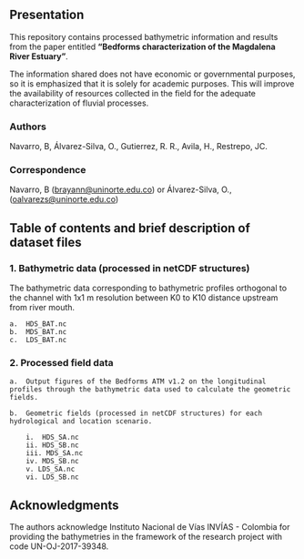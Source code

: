 ## Presentation

This repository contains processed bathymetric information and results from the paper entitled **“Bedforms characterization of the Magdalena River Estuary”**.

The information shared does not have economic or governmental purposes, so it is emphasized that it is solely for academic purposes. This will improve the availability of resources collected in the field for the adequate characterization of fluvial processes.

### Authors

Navarro, B, Álvarez-Silva, O., Gutierrez, R. R., Avila, H., Restrepo, JC.

### Correspondence

Navarro, B (brayann@uninorte.edu.co) or Álvarez-Silva, O., (oalvarezs@uninorte.edu.co)

## Table of contents and brief description of dataset files 

### 1.	Bathymetric data (processed in netCDF structures)

The bathymetric data corresponding to bathymetric profiles orthogonal to the channel with 1x1 m resolution between K0 to K10 distance upstream from river mouth.

    a.	HDS_BAT.nc
    b.	MDS_BAT.nc
    c.	LDS_BAT.nc

### 2.	Processed field data

    a.	Output figures of the Bedforms ATM v1.2 on the longitudinal profiles through the bathymetric data used to calculate the geometric fields.

    b.	Geometric fields (processed in netCDF structures) for each hydrological and location scenario. 

        i.	HDS_SA.nc
        ii. HDS_SB.nc
        iii. MDS_SA.nc
        iv. MDS_SB.nc
        v. LDS_SA.nc
        vi. LDS_SB.nc

## Acknowledgments

The authors acknowledge Instituto Nacional de Vías INVÍAS - Colombia for providing the bathymetries in the framework of the research project with code UN-OJ-2017-39348.

